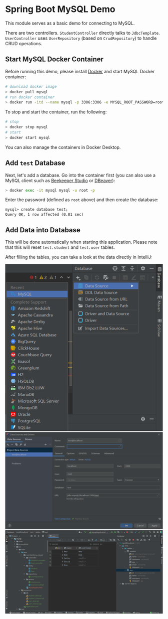 # Spring Boot MySQL Demo

This module serves as a basic demo for connecting to MySQL.

There are two controllers. `StudentController` directly talks to `JdbcTemplate`. 
`UserController` uses `UserRepository` (based on `CrudRepository`) to handle CRUD operations.

## Start MySQL Docker Container

Before running this demo, please install [Docker](https://docs.docker.com/engine/install/)
and start MySQL Docker container: 

```bash
# download docker image
> docker pull mysql
# run docker container
> docker run -itd --name mysql -p 3306:3306 -e MYSQL_ROOT_PASSWORD=root mysql
```

To stop and start the container, run the following:

```bash
# stop
> docker stop mysql
# start
> docker start mysql
```

You can also manage the containers in Docker Desktop.

## Add `test` Database

Next, let's add a database. Go into the container first
(you can also use a MySQL client such as [Beekeeper Studio](https://www.beekeeperstudio.io/) or [DBeaver](https://dbeaver.io/)):

```bash
> docker exec -it mysql mysql -u root -p
```

Enter the password (defined as `root` above) and then create the database:

```
mysql> create database test;
Query OK, 1 row affected (0.01 sec)
```

## Add Data into Database

This will be done automatically when starting this application. 
Please note that this will reset `test.student` and `test.user` tables.

After filling the tables, you can take a look at the data directly in IntelliJ:

![](screenshots/image1.png)
![](screenshots/image2.png)
![](screenshots/image3.png)
